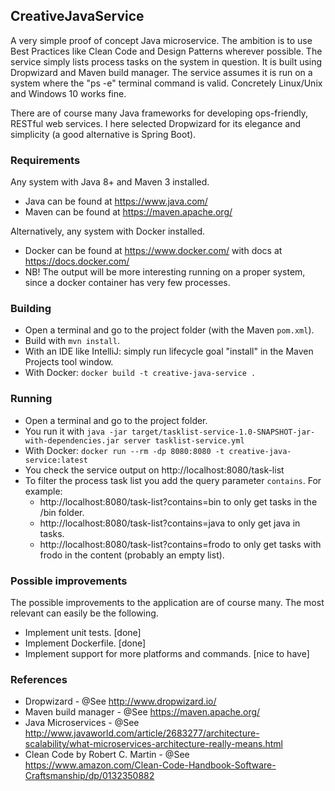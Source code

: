 ## CreativeJavaService

A very simple proof of concept Java microservice. The ambition is to use Best Practices like Clean Code and Design Patterns wherever possible. 
The service simply lists process tasks on the system in question. It is built using Dropwizard and Maven build manager.
The service assumes it is run on a system where the "ps -e" terminal command is valid. Concretely Linux/Unix and Windows 10 works fine.

There are of course many Java frameworks for developing ops-friendly, RESTful web services. 
I here selected Dropwizard for its elegance and simplicity (a good alternative is Spring Boot).

### Requirements
Any system with Java 8+ and Maven 3 installed.
* Java can be found at https://www.java.com/
* Maven can be found at https://maven.apache.org/

Alternatively, any system with Docker installed.
* Docker can be found at https://www.docker.com/ with docs at https://docs.docker.com/
* NB! The output will be more interesting running on a proper system, since a docker container has very few processes.

### Building
* Open a terminal and go to the project folder (with the Maven `pom.xml`).
* Build with `mvn install`.
* With an IDE like IntelliJ: simply run lifecycle goal "install" in the Maven Projects tool window.
* With Docker: `docker build -t creative-java-service .`

### Running
* Open a terminal and go to the project folder.
* You run it with `java -jar target/tasklist-service-1.0-SNAPSHOT-jar-with-dependencies.jar server tasklist-service.yml`
* With Docker: `docker run --rm -dp 8080:8080 -t creative-java-service:latest`
* You check the service output on http://localhost:8080/task-list
* To filter the process task list you add the query parameter `contains`. For example:
    * http://localhost:8080/task-list?contains=bin to only get tasks in the /bin folder.
    * http://localhost:8080/task-list?contains=java to only get java in tasks.
    * http://localhost:8080/task-list?contains=frodo to only get tasks with frodo in the content (probably an empty list).

### Possible improvements
The possible improvements to the application are of course many. The most relevant can easily be the following.

* Implement unit tests. [done]
* Implement Dockerfile. [done]  
* Implement support for more platforms and commands. [nice to have]
        
### References
* Dropwizard - @See http://www.dropwizard.io/
* Maven build manager - @See https://maven.apache.org/
* Java Microservices - @See http://www.javaworld.com/article/2683277/architecture-scalability/what-microservices-architecture-really-means.html
* Clean Code by Robert C. Martin - @See https://www.amazon.com/Clean-Code-Handbook-Software-Craftsmanship/dp/0132350882
